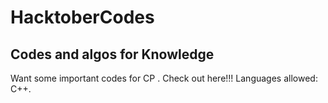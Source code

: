# HacktoberCodes
## Codes and algos for Knowledge

Want some important codes for CP . Check out here!!!
Languages allowed: C++.
